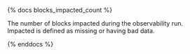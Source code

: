 {% docs blocks_impacted_count %}

The number of blocks impacted during the observability run.  
Impacted is defined as missing or having bad data.

{% enddocs %}
